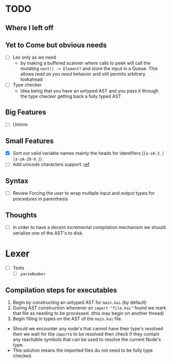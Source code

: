 
# TODO

## Where I left off

## Yet to Come but obvious needs
- [ ] Lex only as we need
  - by making a buffered scanner where calls to peek will call the mutating `next() -> Element?` and store the input in a Queue. This allows _read as you need_ behavior and still permits arbitrary lookahead
- [ ] Type checker
  - Idea being that you have an untyped AST and you pass it through the type checker getting back a fully typed AST

## Big Features
- [ ] Unions

## Small Features
- [x] Sort out valid variable names mainly the heads for identifiers (`[a-zA-Z_][a-zA-Z0-9_]`)
- [ ] Add unicode characters support. [ref](https://developer.apple.com/library/ios/documentation/Swift/Conceptual/Swift_Programming_Language/LexicalStructure.html)

## Syntax
- [ ] Review Forcing the user to wrap multiple input and output types for procedures in parenthesis

## Thoughts

- [ ] In order to have a decent incremental compilation mechanism we should serialize one of the AST's to disk.

# Lexer

- [ ] Tests
  - [ ] `parseNumber`

## Compilation steps for executables

1. Begin by constructing an untyped AST for `main.kai` (by default)
2. During AST construction whenever an `import "file.kai"` found we mark that file as needing to be processed. (this may begin on another thread)
3. Begin filling in types on the AST of the `main.kai` file.
  - Should we encounter any node's that cannot have their type's resolved _then_ we wait for the `import`s to be resolved then check if they contain any reachable symbols that can be used to resolve the current Node's type.
  - This solution means the imported files do not need to be fully type checked.
